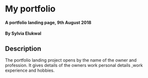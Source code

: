 # My portfolio
#### A portfolio landing page, 9th August 2018
#### By **Sylvia Elukwal**
## Description
The portfolio landing project opens by the name of the owner and profession. It gives details of the owners work personal details ,work experience and hobbies.
